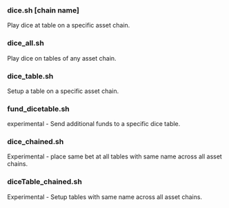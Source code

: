 ### dice.sh [chain name]
Play dice at table on a specific asset chain.

### dice_all.sh
Play dice on tables of any asset chain.

### dice_table.sh
Setup a table on a specific asset chain.

### fund_dicetable.sh
experimental - Send additional funds to a specific dice table.

### dice_chained.sh
Experimental - place same bet at all tables with same name across all asset chains.

### diceTable_chained.sh
Experimental - Setup tables with same name across all asset chains.

